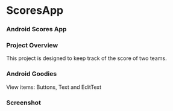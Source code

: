 # ScoresApp

### Android Scores App


### Project Overview
This project is designed to keep track of the score of two teams.


### Android Goodies
View items: Buttons, Text and EditText




### Screenshot
